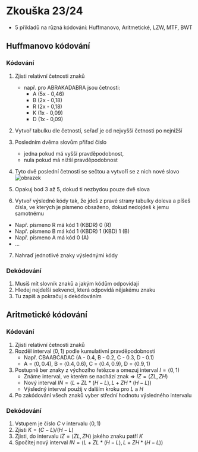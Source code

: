 # Zkouška 23/24

- 5 příkladů na různá kódování: Huffmanovo, Aritmetické, LZW, MTF, BWT

## Huffmanovo kódování
### Kódování
1. Zjisti relativní četnosti znaků
   - např. pro ABRAKADABRA jsou četnosti:
     - A (5x - 0,46)
     - B (2x - 0,18)
     - R (2x - 0,18)
     - K (1x - 0,09)
     - D (1x - 0,09)
2. Vytvoř tabulku dle četností, seřaď je od nejvyšší četnosti po nejnižší
3. Posledním dvěma slovům přiřad číslo
    - jedna pokud má vyšší pravděpodobnost,
    - nula pokud má nižší pravděpodobnost
    
4. Tyto dvě poslední četnosti se sečtou a vytvoří se z nich nové slovo
![obrazek](https://github.com/Bahamut731lp/MT/assets/27443880/c05dd349-35f8-4e1c-8120-1a4e2cc71b12)

5. Opakuj bod 3 až 5, dokud ti nezbydou pouze dvě slova
6. Vytvoř výsledné kódy tak, že jdeš z pravé strany tabulky doleva a píšeš čísla, ve kterých je písmeno obsaženo, dokud nedojdeš k jemu samotnému
  - Např. písmeno R má kód 1 (KBDR) 0 (R)
  - Např. písmeno B má kód 1 (KBDR) 1 (KBD) 1 (B)
  - Např. písmeno A má kód 0 (A)
  - ...

7. Nahraď jednotlivé znaky výslednými kódy

### Dekódování
1. Musíš mít slovník znaků a jakým kódům odpovídají
2. Hledej nejdelší sekvenci, která odpovídá nějakému znaku
3. Tu zapiš a pokračuj s dekódováním

## Aritmetické kódování
### Kódování
1. Zjisti relativní četnosti znaků
2. Rozděl interval $\left<0,1\right)$ podle kumulativní pravděpodobnosti
   - Např. CBAABCADAC (A - 0.4, B - 0.2, C - 0.3, D - 0.1)
   - A = $\left<0, 0.4)$, B = $\left<0.4, 0.6)$, C = $\left<0.4, 0.9)$, D = $\left<0.9, 1)$
3. Postupně ber znaky z výchozího řetězce a omezuj interval $I = \left<0, 1\right)$
   - Známe interval, ve kterém se nachází znak => $IZ = \left<ZL, ZH\right)$
   - Nový interval $IN = \left<L + ZL * (H - L), L + ZH * (H - L)\right)$
   - Výsledný interval použij v dalším kroku pro $L$ a $H$
5. Po zakódování všech znaků vyber střední hodnotu výsledného intervalu

### Dekódování
1. Vstupem je číslo $C$ v intervalu $\left<0, 1)$
2. Zjisti $K = (C - L) / (H - L)$
3. Zjisti, do intervalu $IZ = \left<ZL, ZH\right)$ jakého znaku patří $K$
4. Spočítej nový interval $IN = \left<L + ZL * (H - L), L + ZH * (H - L)\right)$
